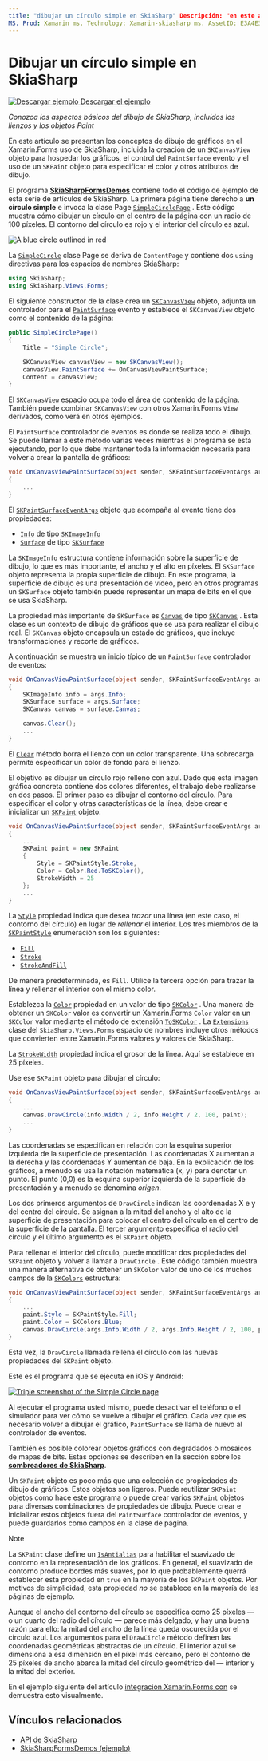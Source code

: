 ```yaml
---
title: "dibujar un círculo simple en SkiaSharp" Descripción: "en este artículo se explican los aspectos básicos del dibujo de SkiaSharp, incluidos los lienzos y los objetos de Paint, en Xamarin.Forms las aplicaciones y se muestra el código de ejemplo".
MS. Prod: Xamarin ms. Technology: Xamarin-skiasharp ms. AssetID: E3A4E373-F65D-45C8-8E77-577A804AC3F8 Author: davidbritch ms. Author: dabritch ms. Date: 03/10/2017 no-LOC: [ Xamarin.Forms , Xamarin.Essentials ]
---
```


# <a name="drawing-a-simple-circle-in-skiasharp"></a>Dibujar un círculo simple en SkiaSharp

[![Descargar ejemplo](~/media/shared/download.png) Descargar el ejemplo](https://docs.microsoft.com/samples/xamarin/xamarin-forms-samples/skiasharpforms-demos)

_Conozca los aspectos básicos del dibujo de SkiaSharp, incluidos los lienzos y los objetos Paint_

En este artículo se presentan los conceptos de dibujo de gráficos en el Xamarin.Forms uso de SkiaSharp, incluida la creación de un `SKCanvasView` objeto para hospedar los gráficos, el control del `PaintSurface` evento y el uso de un `SKPaint` objeto para especificar el color y otros atributos de dibujo.

El programa [**SkiaSharpFormsDemos**](https://docs.microsoft.com/samples/xamarin/xamarin-forms-samples/skiasharpforms-demos) contiene todo el código de ejemplo de esta serie de artículos de SkiaSharp. La primera página tiene derecho a **un círculo simple** e invoca la clase Page [`SimpleCirclePage`](https://github.com/xamarin/xamarin-forms-samples/blob/master/SkiaSharpForms/Demos/Demos/SkiaSharpFormsDemos/Basics/SimpleCirclePage.cs) . Este código muestra cómo dibujar un círculo en el centro de la página con un radio de 100 píxeles. El contorno del círculo es rojo y el interior del círculo es azul.

![](circle-images/circleexample.png "A blue circle outlined in red")

La [`SimpleCircle`](https://github.com/xamarin/xamarin-forms-samples/blob/master/SkiaSharpForms/Demos/Demos/SkiaSharpFormsDemos/Basics/SimpleCirclePage.cs) clase Page se deriva de `ContentPage` y contiene dos `using` directivas para los espacios de nombres SkiaSharp:

```csharp
using SkiaSharp;
using SkiaSharp.Views.Forms;
```

El siguiente constructor de la clase crea un [`SKCanvasView`](xref:SkiaSharp.Views.Forms.SKCanvasView) objeto, adjunta un controlador para el [`PaintSurface`](xref:SkiaSharp.Views.Forms.SKCanvasView.PaintSurface) evento y establece el `SKCanvasView` objeto como el contenido de la página:

```csharp
public SimpleCirclePage()
{
    Title = "Simple Circle";

    SKCanvasView canvasView = new SKCanvasView();
    canvasView.PaintSurface += OnCanvasViewPaintSurface;
    Content = canvasView;
}
```

El `SKCanvasView` espacio ocupa todo el área de contenido de la página. También puede combinar `SKCanvasView` con otros Xamarin.Forms `View` derivados, como verá en otros ejemplos.

El `PaintSurface` controlador de eventos es donde se realiza todo el dibujo. Se puede llamar a este método varias veces mientras el programa se está ejecutando, por lo que debe mantener toda la información necesaria para volver a crear la pantalla de gráficos:

```csharp
void OnCanvasViewPaintSurface(object sender, SKPaintSurfaceEventArgs args)
{
    ...
}

```

El [`SKPaintSurfaceEventArgs`](xref:SkiaSharp.Views.Forms.SKPaintSurfaceEventArgs) objeto que acompaña al evento tiene dos propiedades:

- [`Info`](xref:SkiaSharp.Views.Forms.SKPaintSurfaceEventArgs.Info) de tipo [`SKImageInfo`](xref:SkiaSharp.SKImageInfo)
- [`Surface`](xref:SkiaSharp.Views.Forms.SKPaintSurfaceEventArgs.Surface) de tipo [`SKSurface`](xref:SkiaSharp.SKSurface)

La `SKImageInfo` estructura contiene información sobre la superficie de dibujo, lo que es más importante, el ancho y el alto en píxeles. El `SKSurface` objeto representa la propia superficie de dibujo. En este programa, la superficie de dibujo es una presentación de vídeo, pero en otros programas un `SKSurface` objeto también puede representar un mapa de bits en el que se usa SkiaSharp.

La propiedad más importante de `SKSurface` es [`Canvas`](xref:SkiaSharp.SKSurface.Canvas) de tipo [`SKCanvas`](xref:SkiaSharp.SKCanvas) . Esta clase es un contexto de dibujo de gráficos que se usa para realizar el dibujo real. El `SKCanvas` objeto encapsula un estado de gráficos, que incluye transformaciones y recorte de gráficos.

A continuación se muestra un inicio típico de un `PaintSurface` controlador de eventos:

```csharp
void OnCanvasViewPaintSurface(object sender, SKPaintSurfaceEventArgs args)
{
    SKImageInfo info = args.Info;
    SKSurface surface = args.Surface;
    SKCanvas canvas = surface.Canvas;

    canvas.Clear();
    ...
}

```

El [`Clear`](xref:SkiaSharp.SKCanvas.Clear) método borra el lienzo con un color transparente. Una sobrecarga permite especificar un color de fondo para el lienzo.

El objetivo es dibujar un círculo rojo relleno con azul. Dado que esta imagen gráfica concreta contiene dos colores diferentes, el trabajo debe realizarse en dos pasos. El primer paso es dibujar el contorno del círculo. Para especificar el color y otras características de la línea, debe crear e inicializar un [`SKPaint`](xref:SkiaSharp.SKPaint) objeto:

```csharp
void OnCanvasViewPaintSurface(object sender, SKPaintSurfaceEventArgs args)
{
    ...
    SKPaint paint = new SKPaint
    {
        Style = SKPaintStyle.Stroke,
        Color = Color.Red.ToSKColor(),
        StrokeWidth = 25
    };
    ...
}
```

La [`Style`](xref:SkiaSharp.SKPaint.Style) propiedad indica que desea *trazar* una línea (en este caso, el contorno del círculo) en lugar de *rellenar* el interior. Los tres miembros de la [`SKPaintStyle`](xref:SkiaSharp.SKPaintStyle) enumeración son los siguientes:

- [`Fill`](xref:SkiaSharp.SKPaintStyle.Fill)
- [`Stroke`](xref:SkiaSharp.SKPaintStyle.Stroke)
- [`StrokeAndFill`](xref:SkiaSharp.SKPaintStyle.StrokeAndFill)

De manera predeterminada, es `Fill`. Utilice la tercera opción para trazar la línea y rellenar el interior con el mismo color.

Establezca la [`Color`](xref:SkiaSharp.SKPaint.Color) propiedad en un valor de tipo [`SKColor`](xref:SkiaSharp.SKColor) . Una manera de obtener un `SKColor` valor es convertir un Xamarin.Forms `Color` valor en un `SKColor` valor mediante el método de extensión [`ToSKColor`](xref:SkiaSharp.Views.Forms.Extensions.ToSKColor*) . La [`Extensions`](xref:SkiaSharp.Views.Forms.Extensions) clase del `SkiaSharp.Views.Forms` espacio de nombres incluye otros métodos que convierten entre Xamarin.Forms valores y valores de SkiaSharp.

La [`StrokeWidth`](xref:SkiaSharp.SKPaint.StrokeWidth) propiedad indica el grosor de la línea. Aquí se establece en 25 píxeles.

Use ese `SKPaint` objeto para dibujar el círculo:

```csharp
void OnCanvasViewPaintSurface(object sender, SKPaintSurfaceEventArgs args)
{
    ...
    canvas.DrawCircle(info.Width / 2, info.Height / 2, 100, paint);
    ...
}
```

Las coordenadas se especifican en relación con la esquina superior izquierda de la superficie de presentación. Las coordenadas X aumentan a la derecha y las coordenadas Y aumentan de baja. En la explicación de los gráficos, a menudo se usa la notación matemática (x, y) para denotar un punto. El punto (0,0) es la esquina superior izquierda de la superficie de presentación y a menudo se denomina *origen*.

Los dos primeros argumentos de `DrawCircle` indican las coordenadas X e y del centro del círculo. Se asignan a la mitad del ancho y el alto de la superficie de presentación para colocar el centro del círculo en el centro de la superficie de la pantalla. El tercer argumento especifica el radio del círculo y el último argumento es el `SKPaint` objeto.

Para rellenar el interior del círculo, puede modificar dos propiedades del `SKPaint` objeto y volver a llamar a `DrawCircle` . Este código también muestra una manera alternativa de obtener un `SKColor` valor de uno de los muchos campos de la [`SKColors`](xref:SkiaSharp.SKColors) estructura:

```csharp
void OnCanvasViewPaintSurface(object sender, SKPaintSurfaceEventArgs args)
{
    ...
    paint.Style = SKPaintStyle.Fill;
    paint.Color = SKColors.Blue;
    canvas.DrawCircle(args.Info.Width / 2, args.Info.Height / 2, 100, paint);
}
```

Esta vez, la `DrawCircle` llamada rellena el círculo con las nuevas propiedades del `SKPaint` objeto.

Este es el programa que se ejecuta en iOS y Android:

[![](circle-images/simplecircle-small.png "Triple screenshot of the Simple Circle page")](circle-images/simplecircle-large.png#lightbox "Triple screenshot of the Simple Circle page")

Al ejecutar el programa usted mismo, puede desactivar el teléfono o el simulador para ver cómo se vuelve a dibujar el gráfico. Cada vez que es necesario volver a dibujar el gráfico, `PaintSurface` se llama de nuevo al controlador de eventos.

También es posible colorear objetos gráficos con degradados o mosaicos de mapas de bits. Estas opciones se describen en la sección sobre los [**sombreadores de SkiaSharp**](../effects/shaders/index.md).

Un `SKPaint` objeto es poco más que una colección de propiedades de dibujo de gráficos. Estos objetos son ligeros. Puede reutilizar `SKPaint` objetos como hace este programa o puede crear varios `SKPaint` objetos para diversas combinaciones de propiedades de dibujo. Puede crear e inicializar estos objetos fuera del `PaintSurface` controlador de eventos, y puede guardarlos como campos en la clase de página.

> [!NOTE]
> La `SKPaint` clase define un [`IsAntialias`](xref:SkiaSharp.SKPaint.IsAntialias) para habilitar el suavizado de contorno en la representación de los gráficos. En general, el suavizado de contorno produce bordes más suaves, por lo que probablemente querrá establecer esta propiedad en `true` en la mayoría de los `SKPaint` objetos. Por motivos de simplicidad, esta propiedad _no_ se establece en la mayoría de las páginas de ejemplo.

Aunque el ancho del contorno del círculo se especifica como 25 píxeles &mdash; o un cuarto del radio del círculo &mdash; parece más delgado, y hay una buena razón para ello: la mitad del ancho de la línea queda oscurecida por el círculo azul. Los argumentos para el `DrawCircle` método definen las coordenadas geométricas abstractas de un círculo. El interior azul se dimensiona a esa dimensión en el píxel más cercano, pero el contorno de 25 píxeles de ancho abarca la mitad del círculo geométrico del &mdash; interior y la mitad del exterior.

En el ejemplo siguiente del artículo [integración Xamarin.Forms con](~/xamarin-forms/user-interface/graphics/skiasharp/basics/integration.md) se demuestra esto visualmente.

## <a name="related-links"></a>Vínculos relacionados

- [API de SkiaSharp](https://docs.microsoft.com/dotnet/api/skiasharp)
- [SkiaSharpFormsDemos (ejemplo)](https://docs.microsoft.com/samples/xamarin/xamarin-forms-samples/skiasharpforms-demos)
